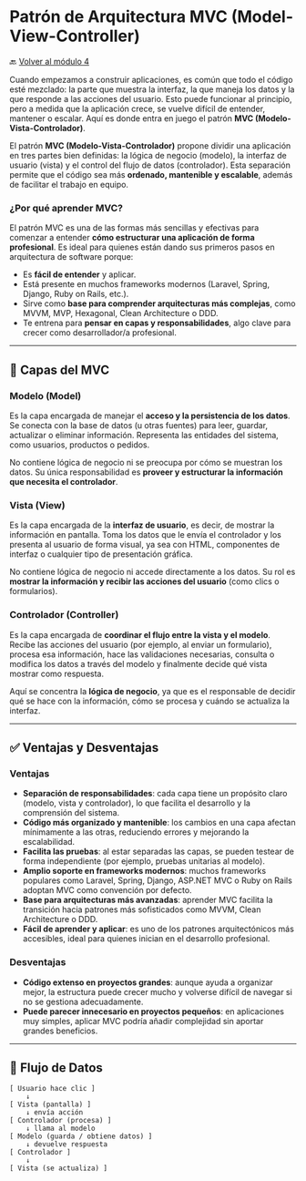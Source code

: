 # Patrón de Arquitectura MVC (Model-View-Controller)

🔙 [Volver al módulo 4](../summary.md)

Cuando empezamos a construir aplicaciones, es común que todo el código esté mezclado: la parte que muestra la interfaz, la que maneja los datos y la que responde a las acciones del usuario. Esto puede funcionar al principio, pero a medida que la aplicación crece, se vuelve difícil de entender, mantener o escalar. Aquí es donde entra en juego el patrón **MVC (Modelo-Vista-Controlador)**.

El patrón **MVC (Modelo-Vista-Controlador)** propone dividir una aplicación en tres partes bien definidas: la lógica de negocio (modelo), la interfaz de usuario (vista) y el control del flujo de datos (controlador). Esta separación permite que el código sea más **ordenado, mantenible y escalable**, además de facilitar el trabajo en equipo.

### ¿Por qué aprender MVC?

El patrón MVC es una de las formas más sencillas y efectivas para comenzar a entender **cómo estructurar una aplicación de forma profesional**. Es ideal para quienes están dando sus primeros pasos en arquitectura de software porque:

-   Es **fácil de entender** y aplicar.
-   Está presente en muchos frameworks modernos (Laravel, Spring, Django, Ruby on Rails, etc.).
-   Sirve como **base para comprender arquitecturas más complejas**, como MVVM, MVP, Hexagonal, Clean Architecture o DDD.
-   Te entrena para **pensar en capas y responsabilidades**, algo clave para crecer como desarrollador/a profesional.

---

## 🧱 Capas del MVC

### Modelo (Model)

Es la capa encargada de manejar el **acceso y la persistencia de los datos**. Se conecta con la base de datos (u otras fuentes) para leer, guardar, actualizar o eliminar información. Representa las entidades del sistema, como usuarios, productos o pedidos.

No contiene lógica de negocio ni se preocupa por cómo se muestran los datos. Su única responsabilidad es **proveer y estructurar la información que necesita el controlador**.

### Vista (View)

Es la capa encargada de la **interfaz de usuario**, es decir, de mostrar la información en pantalla. Toma los datos que le envía el controlador y los presenta al usuario de forma visual, ya sea con HTML, componentes de interfaz o cualquier tipo de presentación gráfica.

No contiene lógica de negocio ni accede directamente a los datos. Su rol es **mostrar la información y recibir las acciones del usuario** (como clics o formularios).

### Controlador (Controller)

Es la capa encargada de **coordinar el flujo entre la vista y el modelo**. Recibe las acciones del usuario (por ejemplo, al enviar un formulario), procesa esa información, hace las validaciones necesarias, consulta o modifica los datos a través del modelo y finalmente decide qué vista mostrar como respuesta.

Aquí se concentra la **lógica de negocio**, ya que es el responsable de decidir qué se hace con la información, cómo se procesa y cuándo se actualiza la interfaz.

---

## ✅ Ventajas y Desventajas

### Ventajas

-   **Separación de responsabilidades**: cada capa tiene un propósito claro (modelo, vista y controlador), lo que facilita el desarrollo y la comprensión del sistema.
-   **Código más organizado y mantenible**: los cambios en una capa afectan mínimamente a las otras, reduciendo errores y mejorando la escalabilidad.
-   **Facilita las pruebas**: al estar separadas las capas, se pueden testear de forma independiente (por ejemplo, pruebas unitarias al modelo).
-   **Amplio soporte en frameworks modernos**: muchos frameworks populares como Laravel, Spring, Django, ASP.NET MVC o Ruby on Rails adoptan MVC como convención por defecto.
-   **Base para arquitecturas más avanzadas**: aprender MVC facilita la transición hacia patrones más sofisticados como MVVM, Clean Architecture o DDD.
-   **Fácil de aprender y aplicar**: es uno de los patrones arquitectónicos más accesibles, ideal para quienes inician en el desarrollo profesional.

### Desventajas

-   **Código extenso en proyectos grandes**: aunque ayuda a organizar mejor, la estructura puede crecer mucho y volverse difícil de navegar si no se gestiona adecuadamente.
-   **Puede parecer innecesario en proyectos pequeños**: en aplicaciones muy simples, aplicar MVC podría añadir complejidad sin aportar grandes beneficios.

---

## 🔄 Flujo de Datos

```text
[ Usuario hace clic ]
    ↓
[ Vista (pantalla) ]
    ↓ envía acción
[ Controlador (procesa) ]
    ↓ llama al modelo
[ Modelo (guarda / obtiene datos) ]
    ↓ devuelve respuesta
[ Controlador ]
    ↓
[ Vista (se actualiza) ]
```
